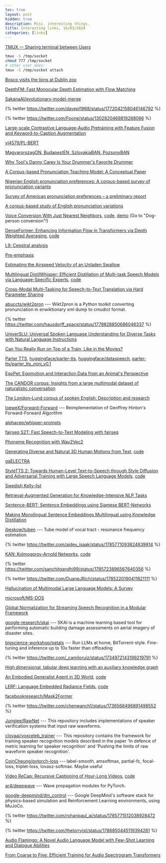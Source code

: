 ```yaml
---
toc: true
layout: post
hidden: true
description: Misc. interesting things.
title: Interesting links, 16/03/2024
categories: [links]
---
```


[TMUX — Sharing terminal between Users](https://micropyramid.medium.com/tmux-sharing-terminal-between-users-84f2e311c64f)

```bash
tmux -S /tmp/socket
chmod 777 /tmp/socket
# other user does:
tmux -S /tmp/socket attach
```

[Bosco visits the lions at Dublin zoo](https://www.youtube.com/watch?v=EJ8XMmFQutQ)

[DepthFM: Fast Monocular Depth Estimation with Flow Matching](https://arxiv.org/abs/2403.13788)

[SakanaAI/evolutionary-model-merge](https://github.com/SakanaAI/evolutionary-model-merge)

{% twitter https://twitter.com/davepl1968/status/1772042158046146792 %}

{% twitter https://twitter.com/Foone/status/1302820468819288066 %}

[Large-scale Contrastive Language-Audio Pretraining with Feature Fusion and Keyword-to-Caption Augmentation](https://arxiv.org/abs/2211.06687)

[yl4579/PL-BERT](https://github.com/yl4579/PL-BERT)

[MagyarorszagON, BudapestEN, SzlovakiaBAN, PozsonyBAN](https://www.reddit.com/r/hungarian/comments/1bip87y/magyarorszagon_budapesten_szlovakiaban_pozsonyban/)

[Why Tool's Danny Carey Is Your Drummer's Favorite Drummer](https://www.youtube.com/watch?v=0ErsWJw28XU)

[A Corpus-based Pronunciation Teaching Model: A Conceptual Paper](https://awej.org/a-corpus-based-pronunciation-teaching-model-a-conceptual-paper/)

[Nigerian English pronunciation preferences: A corpus-based survey of pronunciation variants](https://www.tandfonline.com/doi/full/10.1080/23311983.2022.2061104)

[Survey of American pronunciation preferences – a preliminary report](https://www.phon.ucl.ac.uk/home/wells/shitara.pdf)

[A corpus-based study of English pronunciation variations](https://www.isca-archive.org/interspeech_2011/kim11e_interspeech.html)

[Voice Conversion With Just Nearest Neighbors](https://arxiv.org/abs/2305.18975),
[code](https://github.com/bshall/knn-vc),
[demo](https://bshall.github.io/knn-vc/) (Go to "Dog-person conversion"!)

[DenseFormer: Enhancing Information Flow in Transformers via Depth Weighted Averaging](https://arxiv.org/abs/2402.02622),
[code](https://github.com/epfml/DenseFormer)

[L9: Cepstral analysis](https://people.engr.tamu.edu/rgutier/lectures/sp/l9.pdf)

[Pre-emphasis](https://speechprocessingbook.aalto.fi/Preprocessing/Pre-emphasis.html)

[Estimating the Airspeed Velocity of an Unladen Swallow](http://style.org/unladenswallow/)

[Multilingual DistilWhisper: Efficient Distillation of Multi-task Speech Models via Language-Specific Experts](https://arxiv.org/abs/2311.01070),
[code](https://github.com/naver/multilingual-distilwhisper)

[Cross-Modal Multi-Tasking for Speech-to-Text Translation via Hard Parameter Sharing](https://arxiv.org/abs/2309.15826)

[abuccts/wikt2pron](https://github.com/abuccts/wikt2pron) --- Wikt2pron is a Python toolkit converting pronunciation in enwiktionary xml dump to cmudict format.

{% twitter https://twitter.com/hausdorff_space/status/1778828850686046337 %}

[UniverSLU: Universal Spoken Language Understanding for Diverse Tasks with Natural Language Instructions](https://arxiv.org/abs/2310.02973)

[Can You Really Run on Top of a Train, Like in the Movies?](https://www.wired.com/story/can-you-really-run-on-top-of-a-train/)

[Parler TTS](https://huggingface.co/parler-tts),
[huggingface/parler-tts](https://github.com/huggingface/parler-tts),
[huggingface/dataspeech](https://github.com/huggingface/dataspeech),
[parler-tts/parler_tts_mini_v0.1](https://huggingface.co/parler-tts/parler_tts_mini_v0.1)

[EgoPet: Egomotion and Interaction Data from an Animal's Perspective](https://arxiv.org/abs/2404.09991)

[The CANDOR corpus: Insights from a large multimodal dataset of naturalistic conversation](https://www.science.org/doi/10.1126/sciadv.adf3197)

[The London–Lund corpus of spoken English: Description and research](https://portal.research.lu.se/sv/publications/the-londonlund-corpus-of-spoken-english-description-and-research)

[loeweX/Forward-Forward](https://github.com/loeweX/Forward-Forward) --- Reimplementation of Geoffrey Hinton's Forward-Forward Algorithm

[alphacep/whisper-prompts](https://github.com/alphacep/whisper-prompts)

[fairseq S2T: Fast Speech-to-Text Modeling with fairseq](https://arxiv.org/abs/2010.05171)

[Phoneme Recognition with Wav2Vec2](https://www.kaggle.com/code/vitouphy/phoneme-recognition-with-wav2vec2)

[Generating Diverse and Natural 3D Human Motions from Text](https://ieeexplore.ieee.org/document/9880214),
[code](https://github.com/EricGuo5513/text-to-motion)

[gaELECTRA](https://huggingface.co/DCU-NLP/electra-base-irish-cased-generator-v1)

[StyleTTS 2: Towards Human-Level Text-to-Speech through Style Diffusion and Adversarial Training with Large Speech Language Models](https://arxiv.org/abs/2306.07691),
[code](https://github.com/yl4579/StyleTTS2)

[Swedish Kelly-list](https://spraakbanken.gu.se/en/resources/kelly)

[Retrieval-Augmented Generation for Knowledge-Intensive NLP Tasks](https://arxiv.org/abs/2005.11401)

[Sentence-BERT: Sentence Embeddings using Siamese BERT-Networks](https://arxiv.org/abs/1908.10084)

[Making Monolingual Sentence Embeddings Multilingual using Knowledge Distillation](https://arxiv.org/abs/2004.09813)

[jbeskow/tuben](https://github.com/jbeskow/tuben) --- Tube model of vocal tract - resonance frequency estimation

{% twitter https://twitter.com/aidev_isaak/status/1785771093824839914 %}

[KAN: Kolmogorov-Arnold Networks](https://arxiv.org/abs/2404.19756),
[code](https://github.com/KindXiaoming/pykan)

{% twitter https://twitter.com/sanchitgandhi99/status/1785723896567640356 %}

{% twitter https://twitter.com/DuaneJRich/status/1785220190411821111 %}

[Hallucination of Multimodal Large Language Models: A Survey](https://arxiv.org/abs/2404.18930)

[microsoft/MS-DOS](https://github.com/microsoft/MS-DOS)

[Global Normalization for Streaming Speech Recognition in a Modular Framework](https://arxiv.org/abs/2205.13674)

[google-research/skai](https://github.com/google-research/skai) --- SKAI is a machine learning based tool for performing automatic building damage assessments on aerial imagery of disaster sites.

[bigscience-workshop/petals](https://github.com/bigscience-workshop/petals) --- Run LLMs at home, BitTorrent-style. Fine-tuning and inference up to 10x faster than offloading

{% twitter https://twitter.com/_camiloruiz/status/1734972143199219791 %}

[High dimensional, tabular deep learning with an auxiliary knowledge graph](https://proceedings.neurips.cc/paper_files/paper/2023/hash/53dd219b6b11abc8ce523921c18c7a3e-Abstract-Conference.html)

[An Embodied Generalist Agent in 3D World](https://arxiv.org/abs/2311.12871),
[code](https://github.com/embodied-generalist/embodied-generalist)

[LERF: Language Embedded Radiance Fields](https://arxiv.org/abs/2303.09553),
[code](https://github.com/kerrj/lerf)

[facebookresearch/Mask2Former](https://github.com/facebookresearch/Mask2Former)

{% twitter https://twitter.com/chenwanch1/status/1736568496891498552 %}

[Jungjee/RawNet](https://github.com/Jungjee/RawNet) --- This repository includes implementations of speaker verification systems that input raw waveforms.

[clovaai/voxceleb_trainer](https://github.com/clovaai/voxceleb_trainer) --- This repository contains the framework for training speaker recognition models described in the paper 'In defence of metric learning for speaker recognition' and 'Pushing the limits of raw waveform speaker recognition'.

[CoinCheung/pytorch-loss](https://github.com/CoinCheung/pytorch-loss) --- label-smooth, amsoftmax, partial-fc, focal-loss, triplet-loss, lovasz-softmax. Maybe useful

[Video ReCap: Recursive Captioning of Hour-Long Videos](https://arxiv.org/abs/2402.13250),
[code](https://github.com/md-mohaiminul/VideoRecap)

[ar4/deepwave](https://github.com/ar4/deepwave) --- Wave propagation modules for PyTorch.

[google-deepmind/dm_control](https://github.com/google-deepmind/dm_control) --- Google DeepMind's software stack for physics-based simulation and Reinforcement Learning environments, using MuJoCo.

{% twitter https://twitter.com/rohanpaul_ai/status/1785771512038928472 %}

{% twitter https://twitter.com/thelorryist/status/1786850445119394261 %}

[Audio Flamingo: A Novel Audio Language Model with Few-Shot Learning and Dialogue Abilities](https://arxiv.org/abs/2402.01831)

<!-- https://huggingface.co/dt2112-vt24-sami-project/w2v-bert-2.0-north-sami -->

[From Coarse to Fine: Efficient Training for Audio Spectrogram Transformers](https://arxiv.org/abs/2401.08415)

